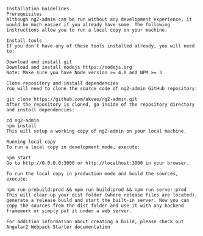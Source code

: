     Installation Guidelines
    Prerequisites
    Although ng2-admin can be run without any development experience, it would be much easier if you already have some. The following instructions allow you to run a local copy on your machine.
    
    Install tools
    If you don’t have any of these tools installed already, you will need to:
    
    Download and install git
    Download and install nodejs https://nodejs.org
    Note: Make sure you have Node version >= 4.0 and NPM >= 3
    
    Clone repository and install dependencies
    You will need to clone the source code of ng2-admin GitHub repository:
    
    git clone https://github.com/akveo/ng2-admin.git
    After the repository is cloned, go inside of the repository directory and install dependencies:
    
    cd ng2-admin
    npm install
    This will setup a working copy of ng2-admin on your local machine.
    
    Running local copy
    To run a local copy in development mode, execute:
    
    npm start
    Go to http://0.0.0.0:3000 or http://localhost:3000 in your browser.
    
    To run the local copy in production mode and build the sources, execute:
    
    npm run prebuild:prod && npm run build:prod && npm run server:prod
    This will clear up your dist folder (where release files are located), generate a release build and start the built-in server. Now you can copy the sources from the dist folder and use it with any backend framework or simply put it under a web server.
    
    For addition information about creating a build, please check out Angular2 Webpack Starter documentation  